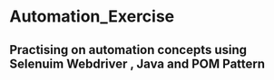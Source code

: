 # Automation_Exercise
## Practising on automation concepts using Selenuim Webdriver , Java and POM Pattern
